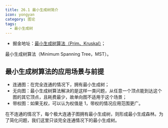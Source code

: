 ```yaml
---
title: 26.1 最小生成树简介
icon: yongyan
category: 图论
tags:
  - 最小生成树
---
```


+ 掘金地址：[最小生成树算法（Prim、Kruskal）](https://juejin.im/post/6858481283715039240)；

最小生成树算法（Minimum Spanning Tree，MST）。

## 最小生成树算法的应用场景与前提

+ 连通图：在完全连通的情况下，拥有最小生成树；
+ 无向图：最小生成树算法解决的是这样一类问题，从任意一个顶点能到达这个图的其它顶点，且耗费最少，故单向图不适用于这个场景；
+ 带权图：如果无权，可以认为权值是 $1$，带权的情况应用范围更广。

在不连通的情况下，每个极大连通子图拥有最小生成树，则形成最小生成森林。为了简化问题，我们这里只谈完全连通情况下的最小生成树。





